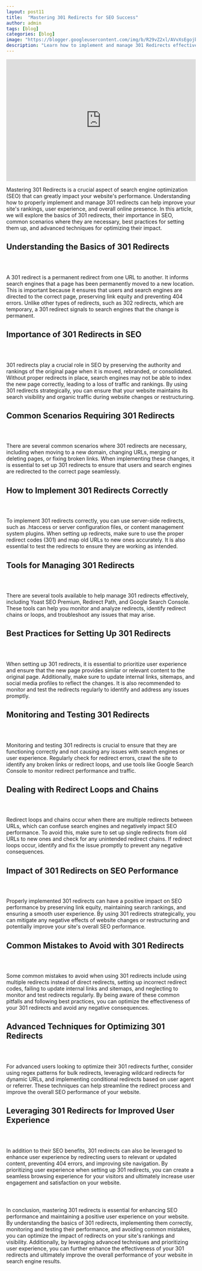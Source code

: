 ```yaml
---
layout: post11
title:  "Mastering 301 Redirects for SEO Success"
author: admin
tags: [blog]
categories: [blog]
image: "https://blogger.googleusercontent.com/img/b/R29vZ2xl/AVvXsEgojb9HOa0433rjZA2zMv4goxUDRSY8ZreWzU1ea94Qq7B9P0Fhz8NPBfZOkAM3TAX6edf8U22JYVEq6F7lxEz_pFxe0D1kazEbk53XCw9ZhDXAUGEFBtDnuNAXrA1ljPGEdeMWgmnx-NfEQSz2EtKvIlUhwoerr_vdHGSzBRPn2mluEyjEXK8oxcQl41mj/s1600/20240426_090738.jpg"
description: "Learn how to implement and manage 301 Redirects effectively in this comprehensive guide."
---
```



<iframe width="100%" height="324px" src="https://www.youtube.com/embed/_PJ1hrpoy7g" title="Mastering 301 Redirects for SEO Success" frameborder="0" allow="accelerometer; autoplay; clipboard-write; encrypted-media; gyroscope; picture-in-picture; web-share" referrerpolicy="strict-origin-when-cross-origin" allowfullscreen=""></iframe>
<p>Mastering 301 Redirects is a crucial aspect of search engine optimization (SEO) that can greatly impact your website's performance. Understanding how to properly implement and manage 301 redirects can help improve your site's rankings, user experience, and overall online presence. In this article, we will explore the basics of 301 redirects, their importance in SEO, common scenarios where they are necessary, best practices for setting them up, and advanced techniques for optimizing their impact.</p>
<h2>Understanding the Basics of 301 Redirects</h2><div class="separator" style="clear: both;"><a href="/" style="display: block; padding: 1em 0; text-align: center; "><img alt="" border="0" data-original-height="396" data-original-width="704" src="https://blogger.googleusercontent.com/img/b/R29vZ2xl/AVvXsEjBnGhxyNR7BOdskF0r7k7aNk4qNsU2XmkHNvGzt4XEmNJGvLzbJvJl3ArItSNms9-PGmbS8rQK9aLfsseTYNwEepvoeaPdeAllVXsAbWHeMVKBLFn2ozV4ot-WVP_kfMByL-PdbKslO8MdPvIoaaSiG_Ie2vmfyZN8cT8HolVKgQ7eDg9_MJv5x1U3XLl_/s1600/20240426_090924.jpg"/></a></div>
<p>A 301 redirect is a permanent redirect from one URL to another. It informs search engines that a page has been permanently moved to a new location. This is important because it ensures that users and search engines are directed to the correct page, preserving link equity and preventing 404 errors. Unlike other types of redirects, such as 302 redirects, which are temporary, a 301 redirect signals to search engines that the change is permanent.</p>
<h2>Importance of 301 Redirects in SEO</h2>
<div class="separator" style="clear: both;"><a href="/" style="display: block; padding: 1em 0; text-align: center; "><img alt="" border="0" data-original-height="400" data-original-width="711" src="https://blogger.googleusercontent.com/img/b/R29vZ2xl/AVvXsEiYTWzAi8RVO8m3BUKdWOaI3VXH_HEoylM9T6n9E1OEvhJcxOxNMw36Kl8fKz5blC3YQ_CBoMYrs3YW3pUWT6QaRlkdPJkmdGKs-NK78_V0bx9_0zX_81dZUCGmr5uZy0_2oFPc4icMV93e62cEdViuqf7Exe_Nbm0qiR4srPsAXx_A7mW7R4M5PTxR9mLk/s1600/20240426_090907.jpg"/></a></div>
<p>301 redirects play a crucial role in SEO by preserving the authority and rankings of the original page when it is moved, rebranded, or consolidated. Without proper redirects in place, search engines may not be able to index the new page correctly, leading to a loss of traffic and rankings. By using 301 redirects strategically, you can ensure that your website maintains its search visibility and organic traffic during website changes or restructuring.</p>
<h2>Common Scenarios Requiring 301 Redirects</h2><div class="separator" style="clear: both;"><a href="/" style="display: block; padding: 1em 0; text-align: center; "><img alt="" border="0" data-original-height="402" data-original-width="714" src="https://blogger.googleusercontent.com/img/b/R29vZ2xl/AVvXsEhMyTZWWrFvTSuT8CDdVDy1wHoxOzwdIGh_u5upShygx-ZhS4-1KPHscE6MZMAcK2lZnygHrqBMlmfscnGcdPPQCl3CZUOqsPIgB7XQ2mlGjWP3V6uZEDBAb9Odb1YgHk9tUUPtWAZ8Id3k5iRFWHw4gMkKHupyCpsQ8DGpvejZQmG0h9ErYtUdXRJUlhJm/s1600/20240426_090847.jpg"/></a></div>
<p>There are several common scenarios where 301 redirects are necessary, including when moving to a new domain, changing URLs, merging or deleting pages, or fixing broken links. When implementing these changes, it is essential to set up 301 redirects to ensure that users and search engines are redirected to the correct page seamlessly.</p>
<h2>How to Implement 301 Redirects Correctly</h2><div class="separator" style="clear: both;"><a href="/" style="display: block; padding: 1em 0; text-align: center; "><img alt="" border="0" data-original-height="402" data-original-width="715" src="https://blogger.googleusercontent.com/img/b/R29vZ2xl/AVvXsEiG8Q0MMNriG-UmG_ofnaTCAfpRC12yJLn0iHVTKRZjDZ1kFst_jbuyKejDuMa9l8gMZRi2uEU9Vz3c3nTSjrVjYYmb47EfZYUJarhVlsB2-1ofl1kFDLwMHaYxuZMIQEPxn0arpuukb7p7QBAgLPkL1Xi6HkBldEaUZWPMzrEZAADlTPRfjk0UvWsNLhQk/s1600/20240426_091541.jpg"/></a></div>
<p>To implement 301 redirects correctly, you can use server-side redirects, such as .htaccess or server configuration files, or content management system plugins. When setting up redirects, make sure to use the proper redirect codes (301) and map old URLs to new ones accurately. It is also essential to test the redirects to ensure they are working as intended.</p>
<h2>Tools for Managing 301 Redirects</h2>
<div class="separator" style="clear: both;"><a href="/" style="display: block; padding: 1em 0; text-align: center; "><img alt="" border="0" data-original-height="394" data-original-width="700" src="https://blogger.googleusercontent.com/img/b/R29vZ2xl/AVvXsEjteR72lvz6XliOIPOIolMAnnVuF1pR6VkQgrjDtvxDuXnPnEhcuDnCz-3sA_A-WGhzXRmZ1-UYXP0Lney1aeGMoS7JEoNoFGmQ4fNTszzlZEsokGzUqgQy4n-eW8gbZor3igxh9jDGd7fxvEFdG1kt5E4d2QDY9CivqUX4qeizuCEKUentJdgM33Kpt1ID/s1600/20240426_091655.jpg"/></a></div>
<p>There are several tools available to help manage 301 redirects effectively, including Yoast SEO Premium, Redirect Path, and Google Search Console. These tools can help you monitor and analyze redirects, identify redirect chains or loops, and troubleshoot any issues that may arise.</p>
<h2>Best Practices for Setting Up 301 Redirects</h2><div class="separator" style="clear: both;"><a href="https://blogger.googleusercontent.com/img/b/R29vZ2xl/AVvXsEj2CLas4r233M3Iet66ieHy9wNOdSnpdmTjcRMNBx3IMesCCXihNxP0aljcV5Z4rUKqqGk6znrQjkSauYb-BPE4lbjFQA5HcI0qXA6izHy_1bBIO8EARTxhCiRY7aJOA87e2AFXhD-uQ4YGwP-5224Swtxzkk9xXo4KAn8TcnYnE6UPzgPpeY8ownroaJJ_/s1600/20240426_091644.jpg" style="display: block; padding: 1em 0; text-align: center; "><img alt="" border="0" data-original-height="396" data-original-width="704" src="https://blogger.googleusercontent.com/img/b/R29vZ2xl/AVvXsEj2CLas4r233M3Iet66ieHy9wNOdSnpdmTjcRMNBx3IMesCCXihNxP0aljcV5Z4rUKqqGk6znrQjkSauYb-BPE4lbjFQA5HcI0qXA6izHy_1bBIO8EARTxhCiRY7aJOA87e2AFXhD-uQ4YGwP-5224Swtxzkk9xXo4KAn8TcnYnE6UPzgPpeY8ownroaJJ_/s1600/20240426_091644.jpg"/></a></div>
<p>When setting up 301 redirects, it is essential to prioritize user experience and ensure that the new page provides similar or relevant content to the original page. Additionally, make sure to update internal links, sitemaps, and social media profiles to reflect the changes. It is also recommended to monitor and test the redirects regularly to identify and address any issues promptly.</p>
<h2>Monitoring and Testing 301 Redirects</h2>
<div class="separator" style="clear: both;"><a href="https://blogger.googleusercontent.com/img/b/R29vZ2xl/AVvXsEj-4-b43vpZLIV_Ad4buN7e6naCFZ-BR2SeyWRqebipLDJ7dtUFWJK50phwRnr4DCemFDa45c0ATCkjMeg74DdQl-iuEARpCzH1TOwWZTBgg7jLXK-oBA4ccm7epFs4EcqLCtKorflufWu135QeduYoZ6dEOJ-NK-1MHSpK80mQ_MZrmXV13Vkp8n9wh0Fa/s1600/20240426_091830.jpg" style="display: block; padding: 1em 0; text-align: center; "><img alt="" border="0" data-original-height="352" data-original-width="626" src="https://blogger.googleusercontent.com/img/b/R29vZ2xl/AVvXsEj-4-b43vpZLIV_Ad4buN7e6naCFZ-BR2SeyWRqebipLDJ7dtUFWJK50phwRnr4DCemFDa45c0ATCkjMeg74DdQl-iuEARpCzH1TOwWZTBgg7jLXK-oBA4ccm7epFs4EcqLCtKorflufWu135QeduYoZ6dEOJ-NK-1MHSpK80mQ_MZrmXV13Vkp8n9wh0Fa/s1600/20240426_091830.jpg"/></a></div>
<p>Monitoring and testing 301 redirects is crucial to ensure that they are functioning correctly and not causing any issues with search engines or user experience. Regularly check for redirect errors, crawl the site to identify any broken links or redirect loops, and use tools like Google Search Console to monitor redirect performance and traffic.</p>
<h2>Dealing with Redirect Loops and Chains</h2><div class="separator" style="clear: both;"><a href="https://blogger.googleusercontent.com/img/b/R29vZ2xl/AVvXsEhPFurN6Knve25nAF_A54d1gUS-3A7VBufTeVap1mkm_G99R92ew1ePZAyM2mta_1hnxmBaOYqN1D8pJIhBvicKnefdP4S56Oc3AGnZ5XMbrWFkivUFBZdUSZg43EVqQ5WHeqHqn3zlOh4cYFi7pp_Bwu_zqx-vq_rwtj8ljLXpPxsZJEhpv-iKuCCrIVUy/s1600/20240426_092003.png" style="display: block; padding: 1em 0; text-align: center; "><img alt="" border="0" data-original-height="400" data-original-width="711" src="https://blogger.googleusercontent.com/img/b/R29vZ2xl/AVvXsEhPFurN6Knve25nAF_A54d1gUS-3A7VBufTeVap1mkm_G99R92ew1ePZAyM2mta_1hnxmBaOYqN1D8pJIhBvicKnefdP4S56Oc3AGnZ5XMbrWFkivUFBZdUSZg43EVqQ5WHeqHqn3zlOh4cYFi7pp_Bwu_zqx-vq_rwtj8ljLXpPxsZJEhpv-iKuCCrIVUy/s1600/20240426_092003.png"/></a></div>
<p>Redirect loops and chains occur when there are multiple redirects between URLs, which can confuse search engines and negatively impact SEO performance. To avoid this, make sure to set up single redirects from old URLs to new ones and check for any unintended redirect chains. If redirect loops occur, identify and fix the issue promptly to prevent any negative consequences.</p>
<h2>Impact of 301 Redirects on SEO Performance</h2><div class="separator" style="clear: both;"><a href="https://blogger.googleusercontent.com/img/b/R29vZ2xl/AVvXsEihhFU8fpWCaPk-CE3TnlnHC6y0vM4mO0S8KHaalUVQFF1yHbiYib_rtC6pzSj6ILTewlsfAufzcJY-hbxdsIh35xtVrIvUB8Ef2Ub4ngSk3IXRCCjIireKp__Ram6StZR_SzoRc-9Fj2kuLy0SKFf1WQFUw3FR-AoxYxLHpSJtcy9CDu71VIIge5KR7sCx/s1600/20240426_091944.png" style="display: block; padding: 1em 0; text-align: center; "><img alt="" border="0" data-original-height="400" data-original-width="711" src="https://blogger.googleusercontent.com/img/b/R29vZ2xl/AVvXsEihhFU8fpWCaPk-CE3TnlnHC6y0vM4mO0S8KHaalUVQFF1yHbiYib_rtC6pzSj6ILTewlsfAufzcJY-hbxdsIh35xtVrIvUB8Ef2Ub4ngSk3IXRCCjIireKp__Ram6StZR_SzoRc-9Fj2kuLy0SKFf1WQFUw3FR-AoxYxLHpSJtcy9CDu71VIIge5KR7sCx/s1600/20240426_091944.png"/></a></div>
<p>Properly implemented 301 redirects can have a positive impact on SEO performance by preserving link equity, maintaining search rankings, and ensuring a smooth user experience. By using 301 redirects strategically, you can mitigate any negative effects of website changes or restructuring and potentially improve your site's overall SEO performance.</p>
<h2>Common Mistakes to Avoid with 301 Redirects</h2><div class="separator" style="clear: both;"><a href="https://blogger.googleusercontent.com/img/b/R29vZ2xl/AVvXsEh3Ox3_vr4_EzMk7yJ5LaBiP79BN5zCTOvna5PENW7Lg9JDnVTdJzZ2Drx7lNCNcFMOUCdz0j1-fnqLUCIwO_OHHOnh5FOIrR0gNl4HT96bHlqufSv1-zK0wzq4UC2CPTrXTbMZ19VkNIbYrAwiWwFAGZa2YcPP58yqy1Suy6Ah_HLb0gbZWGQa6ij4L59C/s1600/20240426_091930.png" style="display: block; padding: 1em 0; text-align: center; "><img alt="" border="0" data-original-height="300" data-original-width="533" src="https://blogger.googleusercontent.com/img/b/R29vZ2xl/AVvXsEh3Ox3_vr4_EzMk7yJ5LaBiP79BN5zCTOvna5PENW7Lg9JDnVTdJzZ2Drx7lNCNcFMOUCdz0j1-fnqLUCIwO_OHHOnh5FOIrR0gNl4HT96bHlqufSv1-zK0wzq4UC2CPTrXTbMZ19VkNIbYrAwiWwFAGZa2YcPP58yqy1Suy6Ah_HLb0gbZWGQa6ij4L59C/s1600/20240426_091930.png"/></a></div>
<p>Some common mistakes to avoid when using 301 redirects include using multiple redirects instead of direct redirects, setting up incorrect redirect codes, failing to update internal links and sitemaps, and neglecting to monitor and test redirects regularly. By being aware of these common pitfalls and following best practices, you can optimize the effectiveness of your 301 redirects and avoid any negative consequences.</p>
<h2>Advanced Techniques for Optimizing 301 Redirects</h2><div class="separator" style="clear: both;"><a href="https://blogger.googleusercontent.com/img/b/R29vZ2xl/AVvXsEjDm8eHGzIIUsUzJFxfU6z76b0NOFAsbEtGMoAvao_XJavccE7-ke1Pbekpc19GyOkXZBvwH8Ta0LteBrEHyt7zvFnW5c8kGo3cSQ16gdh7eJIBhr1UJ8daamD2fPR8NNYG1AtMXlhOCaLVlfgLMwlIAat-w_TXH9NmqIndncDsgAEhridSUBxZj2ifh-OG/s1600/20240426_091917.png" style="display: block; padding: 1em 0; text-align: center; "><img alt="" border="0" data-original-height="412" data-original-width="732" src="https://blogger.googleusercontent.com/img/b/R29vZ2xl/AVvXsEjDm8eHGzIIUsUzJFxfU6z76b0NOFAsbEtGMoAvao_XJavccE7-ke1Pbekpc19GyOkXZBvwH8Ta0LteBrEHyt7zvFnW5c8kGo3cSQ16gdh7eJIBhr1UJ8daamD2fPR8NNYG1AtMXlhOCaLVlfgLMwlIAat-w_TXH9NmqIndncDsgAEhridSUBxZj2ifh-OG/s1600/20240426_091917.png"/></a></div>
<p>For advanced users looking to optimize their 301 redirects further, consider using regex patterns for bulk redirects, leveraging wildcard redirects for dynamic URLs, and implementing conditional redirects based on user agent or referrer. These techniques can help streamline the redirect process and improve the overall SEO performance of your website.</p>
<h2>Leveraging 301 Redirects for Improved User Experience</h2><div class="separator" style="clear: both;"><a href="https://blogger.googleusercontent.com/img/b/R29vZ2xl/AVvXsEiuWJEpTJpvzk5f9_0IsHJr5_z6EYMj8bpPN7Y-YjFH6N4uf-C_ZVL-qPwWVpzVNgK8751cGm0p_Ol5ucH9k2jhN8w30HRWnEmr-cudBHWU6d6mkq4qG1hdLVX2iD3O3SFz7y-ZR7yfbDNP6vZ1FJS0UeNnYuqD0Jn0GhyF0TgzdL4GgZ9F2A5701rBJ72E/s1600/20240426_092257.jpg" style="display: block; padding: 1em 0; text-align: center; "><img alt="" border="0" data-original-height="326" data-original-width="580" src="https://blogger.googleusercontent.com/img/b/R29vZ2xl/AVvXsEiuWJEpTJpvzk5f9_0IsHJr5_z6EYMj8bpPN7Y-YjFH6N4uf-C_ZVL-qPwWVpzVNgK8751cGm0p_Ol5ucH9k2jhN8w30HRWnEmr-cudBHWU6d6mkq4qG1hdLVX2iD3O3SFz7y-ZR7yfbDNP6vZ1FJS0UeNnYuqD0Jn0GhyF0TgzdL4GgZ9F2A5701rBJ72E/s1600/20240426_092257.jpg"/></a></div>
<p>In addition to their SEO benefits, 301 redirects can also be leveraged to enhance user experience by redirecting users to relevant or updated content, preventing 404 errors, and improving site navigation. By prioritizing user experience when setting up 301 redirects, you can create a seamless browsing experience for your visitors and ultimately increase user engagement and satisfaction on your website.</p><div class="separator" style="clear: both;"><a href="https://blogger.googleusercontent.com/img/b/R29vZ2xl/AVvXsEiRJocfyajmbONxs_p9H1ngQxJiOuyFBed1IGFbUYGpUU9abeCFC9sPb2gEoSvS-3Nv5YAhT9AVcyXlhBysdu9ROBQlZe91NvPaV9lAf-S4BFMrRHfiy9-3AGe3pHJ5ReGJPAm2J8O5w0OFHjst-9XxakrkpjHE00sAxk86YFo8Zwee_fa_IoeOjVtkEB-D/s1600/20240426_092348.jpg" style="display: block; padding: 1em 0; text-align: center; "><img alt="" border="0" data-original-height="263" data-original-width="468" src="https://blogger.googleusercontent.com/img/b/R29vZ2xl/AVvXsEiRJocfyajmbONxs_p9H1ngQxJiOuyFBed1IGFbUYGpUU9abeCFC9sPb2gEoSvS-3Nv5YAhT9AVcyXlhBysdu9ROBQlZe91NvPaV9lAf-S4BFMrRHfiy9-3AGe3pHJ5ReGJPAm2J8O5w0OFHjst-9XxakrkpjHE00sAxk86YFo8Zwee_fa_IoeOjVtkEB-D/s1600/20240426_092348.jpg"/></a></div>
<p>In conclusion, mastering 301 redirects is essential for enhancing SEO performance and maintaining a positive user experience on your website. By understanding the basics of 301 redirects, implementing them correctly, monitoring and testing their performance, and avoiding common mistakes, you can optimize the impact of redirects on your site's rankings and visibility. Additionally, by leveraging advanced techniques and prioritizing user experience, you can further enhance the effectiveness of your 301 redirects and ultimately improve the overall performance of your website in search engine results.</p>
